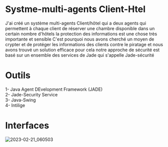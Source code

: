 # Systme-multi-agents Client-Htel

J'ai créé un système multi-agents Client/hôtel qui a deux agents qui permettent à chaque client de réserver une chambre disponible dans un certain nombre d'hôtels 
la protection des informations est une chose très importante et sensible C'est pourquoi nous avons cherché un moyen de crypter et de protéger les informations des clients contre le piratage et nous avons trouvé un solution efficace pour cela notre approche de sécurité est basé sur un ensemble des services de Jade qui s'appelle Jade-sécurité
# Outils 
1- Java Agent DEvelopment Framework (JADE)                                        
2- Jade-Security Service                                        
3- Java-Swing                                        
4- Intilige

# Interfaces                                                          

![2023-02-21_060503](https://user-images.githubusercontent.com/46203942/220680829-af85030d-2bd4-4463-855a-a268f5b9888b.png)

